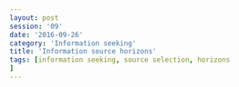 ```yaml
--- 
layout: post 
session: '09' 
date: '2016-09-26' 
category: 'Information seeking' 
title: 'Information source horizons' 
tags: [information seeking, source selection, horizons] 
--- 
```


<excerpt/>
